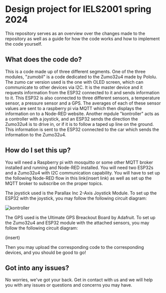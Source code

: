 # Design project for IELS2001 spring 2024

This repository serves as an overview over the changes made to the repository as well as a guide for how the code works and how to implement the code yourself. 

## What does the code do? 

This is a code made up of three different segments. One of the three modules, "zumobil" is a code dedicated to the Zumo32u4 made by Pololu. The zumo car version used is the one with OLED screen, which can communicate to other devices via I2C. It is the master device and it requests information from the ESP32 connected to it and sends information to it. This ESP32 is also connected to three different sensors, a temperature sensor, a pressure sensor and a GPS. The averages of each of these sensor values are sent to a raspberry pi via MQTT which then displays the information on to a Node-RED website. Another mpdule "kontroller" acts as a controller with a joystick, and an ESP32 sends the direction the Zumo32u4 is to drive in, or if it is to follow a taped up line on the ground. This information is sent to the ESP32 connected to the car which sends the information to the Zumo32u4. 

## How do I set this up? 

You will need a Raspberry pi with mosquitto or some other MQTT broker installed and running and Node-RED installed. You will need two ESP32s and a Zumo32u4 with I2C communication capability. You will have to set up the following Node-RED flow in this link(insert link) as well as set up the MQTT broker to subscribe on the proper topics. 

The joystick used is the Parallax Inc 2-Axis Joystick Module. To set up the ESP32 with the joystick, you may follow the following circuit diagram: 

![kontroller](https://cdn.discordapp.com/attachments/324564514119090177/1243812190889443358/kontroller_kretsdiagram.png?ex=6652d5df&is=6651845f&hm=541aec8457c48a22e2cf8c1c798c708618e641432227ab58eb42bb555b584055&)

The GPS used is the Ultimate GPS Breackout Board by Adafruit. To set up the Zumo32u4 and ESP32 module with the attached sensors, you may follow the following circuit diagram: 

(insert)

Then you may upload the corresponding code to the corresponding devices, and you should be good to go!

## Got into any issues? 

No worries, we've got your back. Get in contact with us and we will help you with any issues or questions and concerns you may have.

